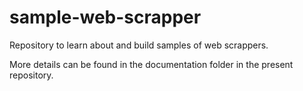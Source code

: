 # sample-web-scrapper
Repository to learn about and build samples of web scrappers.

More details can be found in the documentation folder in the present repository.
